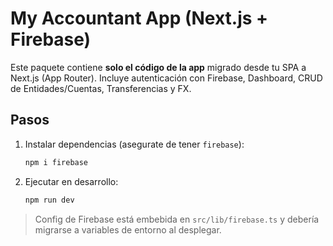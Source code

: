 # My Accountant App (Next.js + Firebase)

Este paquete contiene **solo el código de la app** migrado desde tu SPA a Next.js (App Router).
Incluye autenticación con Firebase, Dashboard, CRUD de Entidades/Cuentas, Transferencias y FX.

## Pasos
1. Instalar dependencias (asegurate de tener `firebase`):
   ```bash
   npm i firebase
   ```
2. Ejecutar en desarrollo:
   ```bash
   npm run dev
   ```

> Config de Firebase está embebida en `src/lib/firebase.ts` y debería migrarse a variables de entorno al desplegar.
